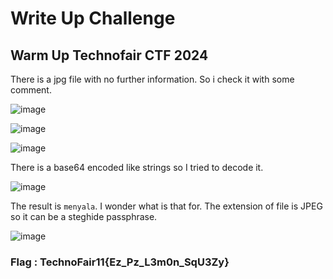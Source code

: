 # Write Up Challenge
## Warm Up Technofair CTF 2024

There is a jpg file with no further information. So i check it with some comment.

![image](https://github.com/user-attachments/assets/a72d4c12-fa01-45ac-98bf-54adfb050769)

![image](https://github.com/user-attachments/assets/f37e81ca-fb3e-4e11-8a1f-9870f13d8b3d)

![image](https://github.com/user-attachments/assets/971987ba-c7ba-4976-9d4b-927bb8e9f3fe)

There is a base64 encoded like strings so I tried to decode it.

![image](https://github.com/user-attachments/assets/7953c7e3-fe00-49b2-991e-e22c002c99d2)

The result is `menyala`. I wonder what is that for. The extension of file is JPEG so it can be a steghide passphrase.

![image](https://github.com/user-attachments/assets/11d74308-f805-453c-83ce-de3a9fbecb2d)

### Flag : TechnoFair11{Ez_Pz_L3m0n_SqU3Zy}
